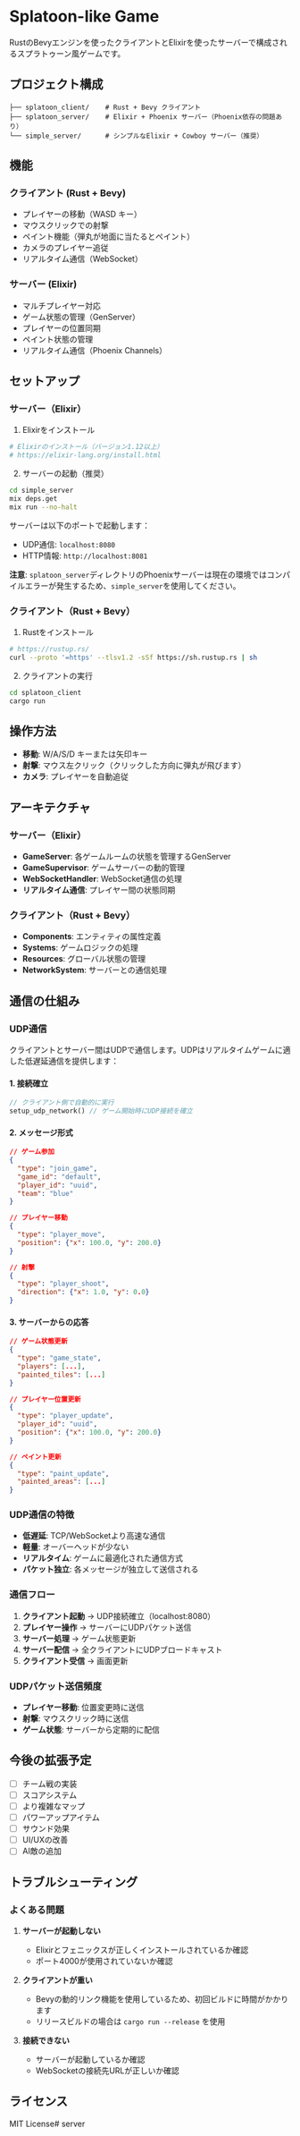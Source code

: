 # Splatoon-like Game

RustのBevyエンジンを使ったクライアントとElixirを使ったサーバーで構成されるスプラトゥーン風ゲームです。

## プロジェクト構成

```
├── splatoon_client/    # Rust + Bevy クライアント
├── splatoon_server/    # Elixir + Phoenix サーバー（Phoenix依存の問題あり）
└── simple_server/      # シンプルなElixir + Cowboy サーバー（推奨）
```

## 機能

### クライアント (Rust + Bevy)
- プレイヤーの移動（WASD キー）
- マウスクリックでの射撃
- ペイント機能（弾丸が地面に当たるとペイント）
- カメラのプレイヤー追従
- リアルタイム通信（WebSocket）

### サーバー (Elixir)
- マルチプレイヤー対応
- ゲーム状態の管理（GenServer）
- プレイヤーの位置同期
- ペイント状態の管理
- リアルタイム通信（Phoenix Channels）

## セットアップ

### サーバー（Elixir）

1. Elixirをインストール
```bash
# Elixirのインストール（バージョン1.12以上）
# https://elixir-lang.org/install.html
```

2. サーバーの起動（推奨）
```bash
cd simple_server
mix deps.get
mix run --no-halt
```

サーバーは以下のポートで起動します：
- UDP通信: `localhost:8080`  
- HTTP情報: `http://localhost:8081`

**注意**: `splatoon_server`ディレクトリのPhoenixサーバーは現在の環境ではコンパイルエラーが発生するため、`simple_server`を使用してください。

### クライアント（Rust + Bevy）

1. Rustをインストール
```bash
# https://rustup.rs/
curl --proto '=https' --tlsv1.2 -sSf https://sh.rustup.rs | sh
```

2. クライアントの実行
```bash
cd splatoon_client
cargo run
```

## 操作方法

- **移動**: W/A/S/D キーまたは矢印キー
- **射撃**: マウス左クリック（クリックした方向に弾丸が飛びます）
- **カメラ**: プレイヤーを自動追従

## アーキテクチャ

### サーバー（Elixir）
- **GameServer**: 各ゲームルームの状態を管理するGenServer
- **GameSupervisor**: ゲームサーバーの動的管理
- **WebSocketHandler**: WebSocket通信の処理
- **リアルタイム通信**: プレイヤー間の状態同期

### クライアント（Rust + Bevy）
- **Components**: エンティティの属性定義
- **Systems**: ゲームロジックの処理
- **Resources**: グローバル状態の管理
- **NetworkSystem**: サーバーとの通信処理

## 通信の仕組み

### UDP通信
クライアントとサーバー間はUDPで通信します。UDPはリアルタイムゲームに適した低遅延通信を提供します：

#### 1. 接続確立
```rust
// クライアント側で自動的に実行
setup_udp_network() // ゲーム開始時にUDP接続を確立
```

#### 2. メッセージ形式
```json
// ゲーム参加
{
  "type": "join_game",
  "game_id": "default",
  "player_id": "uuid",
  "team": "blue"
}

// プレイヤー移動
{
  "type": "player_move",
  "position": {"x": 100.0, "y": 200.0}
}

// 射撃
{
  "type": "player_shoot",
  "direction": {"x": 1.0, "y": 0.0}
}
```

#### 3. サーバーからの応答
```json
// ゲーム状態更新
{
  "type": "game_state",
  "players": [...],
  "painted_tiles": [...]
}

// プレイヤー位置更新
{
  "type": "player_update",
  "player_id": "uuid",
  "position": {"x": 100.0, "y": 200.0}
}

// ペイント更新
{
  "type": "paint_update",
  "painted_areas": [...]
}
```

### UDP通信の特徴
- **低遅延**: TCP/WebSocketより高速な通信
- **軽量**: オーバーヘッドが少ない
- **リアルタイム**: ゲームに最適化された通信方式
- **パケット独立**: 各メッセージが独立して送信される

### 通信フロー
1. **クライアント起動** → UDP接続確立（localhost:8080）
2. **プレイヤー操作** → サーバーにUDPパケット送信
3. **サーバー処理** → ゲーム状態更新
4. **サーバー配信** → 全クライアントにUDPブロードキャスト
5. **クライアント受信** → 画面更新

### UDPパケット送信頻度
- **プレイヤー移動**: 位置変更時に送信
- **射撃**: マウスクリック時に送信
- **ゲーム状態**: サーバーから定期的に配信

## 今後の拡張予定

- [ ] チーム戦の実装
- [ ] スコアシステム
- [ ] より複雑なマップ
- [ ] パワーアップアイテム
- [ ] サウンド効果
- [ ] UI/UXの改善
- [ ] AI敵の追加

## トラブルシューティング

### よくある問題

1. **サーバーが起動しない**
   - Elixirとフェニックスが正しくインストールされているか確認
   - ポート4000が使用されていないか確認

2. **クライアントが重い**
   - Bevyの動的リンク機能を使用しているため、初回ビルドに時間がかかります
   - リリースビルドの場合は `cargo run --release` を使用

3. **接続できない**
   - サーバーが起動しているか確認
   - WebSocketの接続先URLが正しいか確認

## ライセンス

MIT License# server
